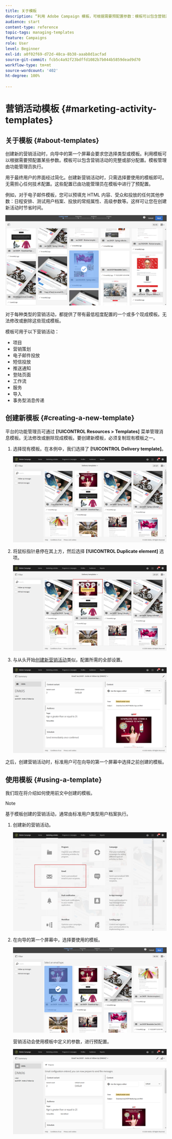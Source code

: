 ```yaml
---
title: 关于模板
description: “利用 Adobe Campaign 模板，可根据需要预配置参数：模板可以包含营销活动的完整或部分配置，以简化非技术最终用户使用 Adobe Campaign 的操作。”
audience: start
content-type: reference
topic-tags: managing-templates
feature: Campaigns
role: User
level: Beginner
exl-id: a0f02f69-d72d-48ca-8b38-aaab8d1acfad
source-git-commit: fcb5c4a92f23bdffd1082b7b044b5859dead9d70
workflow-type: tm+mt
source-wordcount: '402'
ht-degree: 100%

---
```


# 营销活动模板 {#marketing-activity-templates}

## 关于模板 {#about-templates}

创建新的营销活动时，向导中的第一个屏幕会要求您选择类型或模板。利用模板可以根据需要预配置某些参数。模板可以包含营销活动的完整或部分配置。模板管理由功能管理员执行。

用于最终用户的界面经过简化。创建新营销活动时，只需选择要使用的模板即可。无需担心任何技术配置。这些配置已由功能管理员在模板中进行了预配置。

例如，对于电子邮件模板，您可以预填充 HTML 内容、受众和投放的任何其他参数：日程安排、测试用户档案、投放的常规属性、高级参数等。这样可让您在创建新活动时节省时间。

![](assets/template_1.png)

对于每种类型的营销活动，都提供了带有最低程度配置的一个或多个现成模板。无法修改或删除这些现成模板。

模板可用于以下营销活动：

* 项目
* 营销策划
* 电子邮件投放
* 短信投放
* 推送通知
* 登陆页面
* 工作流
* 服务
* 导入
* 事务型消息传递

## 创建新模板 {#creating-a-new-template}

平台的功能管理员可通过 **[!UICONTROL Resources > Templates]** 菜单管理消息模板。无法修改或删除现成模板。要创建新模板，必须复制现有模板之一。

1. 选择现有模板。在本例中，我们选择了 **[!UICONTROL Delivery template]**。

   ![](assets/template_2.png)

1. 将鼠标指针悬停在其上方，然后选择 **[!UICONTROL Duplicate element]** 选项。

   ![](assets/template_3.png)

1. 与从头开始[创建新营销活动](../../start/using/marketing-activities.md#creating-a-marketing-activity)类似，配置所需的全部设置。

   ![](assets/template_4.png)

之后，创建营销活动时，标准用户可在向导的第一个屏幕中选择之前创建的模板。

## 使用模板 {#using-a-template}

我们现在将介绍如何使用前文中创建的模板。

>[!NOTE]
>
>基于模板创建的营销活动，通常由标准用户类型用户档案执行。

1. 创建新的营销活动。

   ![](assets/template_5.png)

1. 在向导的第一个屏幕中，选择要使用的模板。

   ![](assets/template_6.png)

   营销活动会使用模板中定义的参数，进行预配置。

   ![](assets/template_7.png)
